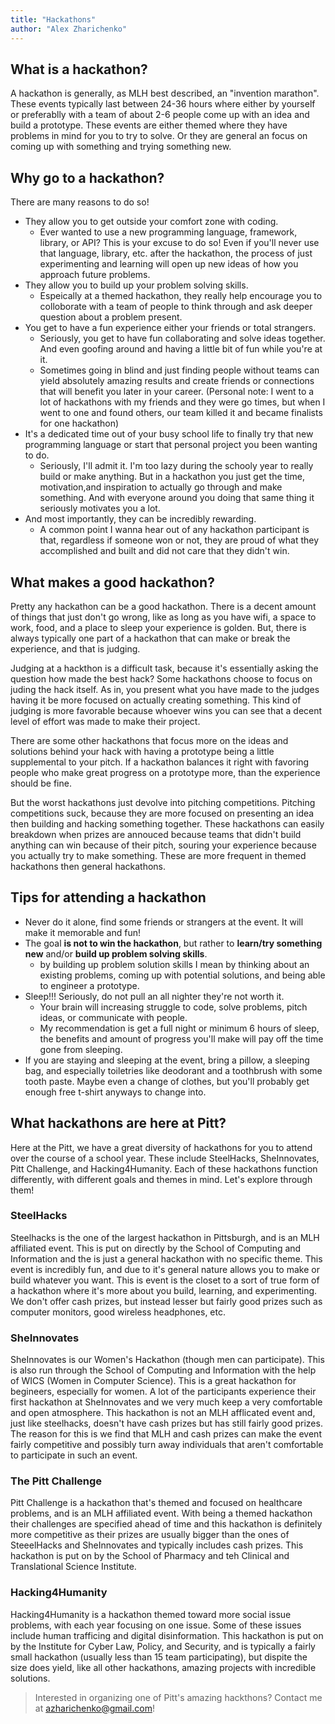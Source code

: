 ```yaml
---
title: "Hackathons"
author: "Alex Zharichenko"
---
```

## What is a hackathon?
A hackathon is generally, as MLH best described, an "invention marathon". These events typically last between 24-36 hours where either by yourself or preferablly with a team of about 2-6 people come up with an idea and build a prototype. These events are either themed where they have problems in mind for you to try to solve. Or they are general an focus on coming up with something and trying something new.

## Why go to a hackathon?
There are many reasons to do so! 

- They allow you to get outside your comfort zone with coding.
    - Ever wanted to use a new programming language, framework, library, or API? This is your excuse to do so! Even if you'll never use that language, library, etc. after the hackathon, the process of just experimenting and learning will open up new ideas of how you approach future problems.
- They allow you to build up your problem solving skills.
    - Espeically at a themed hackathon, they really help encourage you to colloborate with a team of people to think through and ask deeper question about a problem present.
- You get to have a fun experience either your friends or total strangers.
    - Seriously, you get to have fun collaborating and solve ideas together. And even goofing around and having a little bit of fun while you're at it.
    - Sometimes going in blind and just finding people without teams can yield absolutely amazing results and create friends or connections that will benefit you later in your career. (Personal note: I went to a lot of hackathons with my friends and they were go times, but when I went to one and found others, our team killed it and became finalists for one hackathon)
- It's a dedicated time out of your busy school life to finally try that new programming language or start that personal project you been wanting to do.
    - Seriously, I'll admit it. I'm too lazy during the schooly year to really build or make anything. But in a hackathon you just get the time, motivation,and inspiration to actually go through and make something. And with everyone around you doing that same thing it seriously motivates you a lot.
- And most importantly, they can be incredibly rewarding.
    - A common point I wanna hear out of any hackathon participant is that, regardless if someone won or not, they are proud of what they accomplished and built and did not care that they didn't win. 


## What makes a good hackathon?
Pretty any hackathon can be a good hackathon. There is a decent amount of things that just don't go wrong, like as long as you have wifi, a space to work, food, and a place to sleep your experience is golden. But, there is always typically one part of a hackathon that can make or break the experience, and that is judging. 

Judging at a hackthon is a difficult task, because it's essentially asking the question how made the best hack? Some hackathons choose to focus on juding the hack itself. As in, you present what you have made to the judges having it be more focused on actually creating something. This kind of judging is more favorable because whoever wins you can see that a decent level of effort was made to make their project.

There are some other hackathons that focus more on the ideas and solutions behind your hack with having a  prototype being a little supplemental to your pitch. If a hackathon balances it right with favoring people who make great progress on a prototype more, than the experience should be fine.

But the worst hackathons just devolve into pitching competitions. Pitching competitions suck, because they are more focused on presenting an idea then building and hacking something together. These hackathons can easily breakdown when prizes are annouced because teams that didn't build anything can win because of their pitch, souring your experience because you actually try to make something. These are more frequent in themed hackathons then general hackathons.


## Tips for attending a hackathon
- Never do it alone, find some friends or strangers at the event. It will make it memorable and fun!
- The goal __is not to win the hackathon__, but rather to __learn/try something new__ and/or __build up problem solving skills__.
    - by building up problem solution skills I mean by thinking about an existing problems, coming up with potential solutions, and being able to engineer a prototype. 
- Sleep!!! Seriously, do not pull an all nighter they're not worth it. 
    - Your brain will increasing struggle to code, solve problems, pitch ideas, or communicate with people. 
    - My recommendation is get a full night or minimum 6 hours of sleep, the benefits and amount of progress you'll make will pay off the time gone from sleeping.
- If you are staying and sleeping at the event, bring a pillow, a sleeping bag, and especially toiletries like deodorant and a toothbrush with some tooth paste. Maybe even a change of clothes, but you'll probably get enough free t-shirt anyways to change into.

## What hackathons are here at Pitt?
Here at the Pitt, we have a great diversity of hackathons for you to attend over the course of a school year. These include SteelHacks, SheInnovates, Pitt Challenge, and Hacking4Humanity. Each of these hackathons function differently, with different goals and themes in mind. Let's explore through them!

### SteelHacks
Steelhacks is the one of the largest hackathon in Pittsburgh, and is an MLH affiliated event. This is put on directly by the School of Computing and Information and the is just a general hackathon with no specific theme. This event is incredibly fun, and due to it's general nature allows you to make or build whatever you want. This is event is the closet to a sort of true form of a hackathon where it's more about you build, learning, and experimenting. We don't offer cash prizes, but instead lesser but fairly good prizes such as computer monitors, good wireless headphones, etc. 

### SheInnovates
SheInnovates is our Women's Hackathon (though men can participate). This is also run through the School of Computing and Information with the help of WICS (Women in Computer Science). This is a great hackathon for begineers, especially for women. A lot of the participants experience their first hackathon at SheInnovates and we very much keep a very comfortable and open atmosphere. This hackathon is not an MLH afflicated event and, just like steelhacks, doesn't have cash prizes but has still fairly good prizes. The reason for this is we find that MLH and cash prizes can make the event fairly competitive and possibly turn away individuals that aren't comfortable to participate in such an event.

### The Pitt Challenge
Pitt Challenge is a hackathon that's themed and focused on healthcare problems, and is an MLH affiliated event. With being a themed hackathon their challenges are specified ahead of time and this hackathon is definitely more competitive as their prizes are usually bigger than the ones of SteeelHacks and SheInnovates and typically includes cash prizes. This hackathon is put on by the School of Pharmacy and teh Clinical and Translational Science Institute.

### Hacking4Humanity
Hacking4Humanity is a hackathon themed toward more social issue problems, with each year focusing on one issue. Some of these issues include human trafficing and digital disinformation. This hackathon is put on by the Institute for Cyber Law, Policy, and Security, and is typically a fairly small hackathon (usually less than 15 team participating), but dispite the size does yield, like all other hackathons, amazing projects with incredible solutions.

> Interested in organizing one of Pitt's amazing hackthons? Contact me at [azharichenko@gmail.com](mailto:azharichenko)!